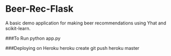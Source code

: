 Beer-Rec-Flask
==============

A basic demo application for making beer recommendations using Yhat and scikit-learn.

###To Run
    python app.py

###Deploying on Heroku
    heroku create
    git push heroku master
